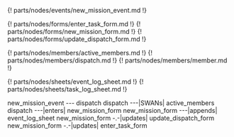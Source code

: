 {! parts/nodes/events/new_mission_event.md !}

{! parts/nodes/forms/enter_task_form.md !}
{! parts/nodes/forms/new_mission_form.md !}
{! parts/nodes/forms/update_dispatch_form.md !}

{! parts/nodes/members/active_members.md !}
{! parts/nodes/members/dispatch.md !}
{! parts/nodes/members/member.md !}

{! parts/nodes/sheets/event_log_sheet.md !}
{! parts/nodes/sheets/task_log_sheet.md !}

new_mission_event --- dispatch
dispatch ---|SWANs| active_members
dispatch ---|enters| new_mission_form
new_mission_form ---|appends| event_log_sheet
new_mission_form -.-|updates| update_dispatch_form
new_mission_form -.-|updates| enter_task_form
